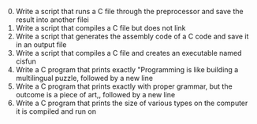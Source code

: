 0. Write a script that runs a C file through the preprocessor and save the result into another filei
1. Write a script that compiles a C file but does not link
2. Write a script that generates the assembly code of a C code and save it in an output file
3. Write a script that compiles a C file and creates an executable named cisfun
4. Write a C program that prints exactly "Programming is like building a multilingual puzzle, followed by a new line
5. Write a C program that prints exactly with proper grammar, but the outcome is a piece of art,, followed by a new line
6. Write a C program that prints the size of various types on the computer it is compiled and run on
